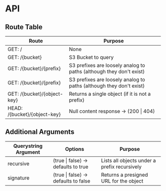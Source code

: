 # API

## Route Table

| Route                        | Purpose                                                             |
| ---------------------------- | ------------------------------------------------------------------- |
| GET: /                       | None                                                                |
| GET: /{bucket}               | S3 Bucket to query                                                  |
| GET: /{bucket}/{prefix}      | S3 prefixes are loosely analog to paths (although they don't exist) |
| GET: /{bucket}/{prefix}      | S3 prefixes are loosely analog to paths (although they don't exist) |
| GET: /{bucket}/{object-key}  | Returns a single object (if it is not a prefix)                     |
| HEAD: /{bucket}/{object-key} | Null content response -> (200 \| 404)                               |

## Additional Arguments

| Querystring Argument | Options                              | Purpose                                      |
| -------------------- | ------------------------------------ | -------------------------------------------- |
| recursive            | (true \| false) -> defaults to true  | Lists all objects under a prefix recursively |
| signature            | (true \| false) -> defaults to false | Returns a presigned URL for the object       |
